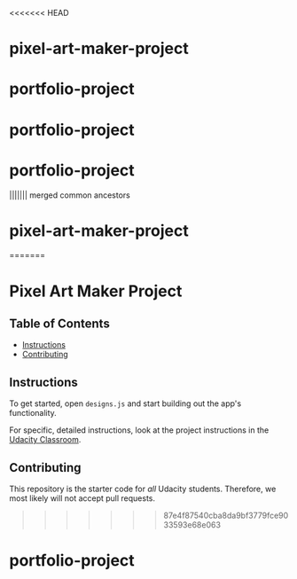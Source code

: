 <<<<<<< HEAD
# pixel-art-maker-project
# portfolio-project
# portfolio-project
# portfolio-project
||||||| merged common ancestors
# pixel-art-maker-project
=======
# Pixel Art Maker Project

## Table of Contents

* [Instructions](#instructions)
* [Contributing](#contributing)

## Instructions

To get started, open `designs.js` and start building out the app's functionality.

For specific, detailed instructions, look at the project instructions in the [Udacity Classroom](https://classroom.udacity.com/me).

## Contributing

This repository is the starter code for _all_ Udacity students. Therefore, we most likely will not accept pull requests.
>>>>>>> 87e4f87540cba8da9bf3779fce9033593e68e063
# portfolio-project
